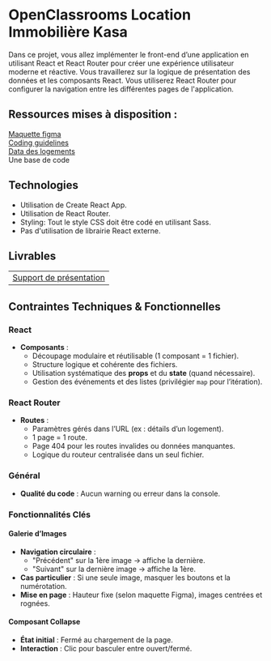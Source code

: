 # OpenClassrooms Location Immobilière Kasa

Dans ce projet, vous allez implémenter le front-end d’une application en utilisant React et React Router pour créer une expérience utilisateur moderne et réactive. Vous travaillerez sur la logique de présentation des données et les composants React. Vous utiliserez React Router pour configurer la navigation entre les différentes pages de l'application.

## Ressources mises à disposition :

[Maquette figma](https://www.figma.com/design/2BZEoBhyxt5IwZgRn0wGsL/Kasa_FR?node-id=0-1)  <br/>
[Coding guidelines](./Coding%20guidelines%20Kasa.pdf)  <br/>
[Data des logements](./src/data/logements.json) <br/>
Une base de code

## Technologies

- Utilisation de Create React App.
- Utilisation de React Router.
- Styling: Tout le style CSS doit être codé en utilisant Sass.
- Pas d'utilisation de librairie React externe.

## Livrables
||
|--------|
| [Support de présentation](./Support%20de%20présentation%20Kasa.pdf)|

## Contraintes Techniques & Fonctionnelles

### **React**
- **Composants** :
  - Découpage modulaire et réutilisable (1 composant = 1 fichier).
  - Structure logique et cohérente des fichiers.
  - Utilisation systématique des **props** et du **state** (quand nécessaire).
  - Gestion des événements et des listes (privilégier `map` pour l’itération).

### **React Router**
- **Routes** :
  - Paramètres gérés dans l’URL (ex : détails d’un logement).
  - 1 page = 1 route.
  - Page 404 pour les routes invalides ou données manquantes.
  - Logique du routeur centralisée dans un seul fichier.

### **Général**
- **Qualité du code** : Aucun warning ou erreur dans la console.

### **Fonctionnalités Clés**

#### **Galerie d’Images**
- **Navigation circulaire** :
  - "Précédent" sur la 1ère image → affiche la dernière.
  - "Suivant" sur la dernière image → affiche la 1ère.
- **Cas particulier** : Si une seule image, masquer les boutons et la numérotation.
- **Mise en page** : Hauteur fixe (selon maquette Figma), images centrées et rognées.

#### **Composant Collapse**
- **État initial** : Fermé au chargement de la page.
- **Interaction** : Clic pour basculer entre ouvert/fermé.